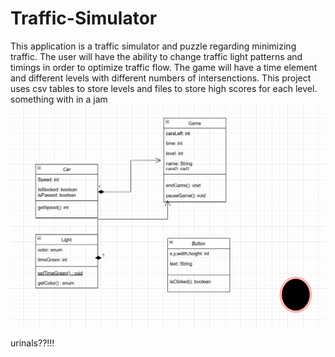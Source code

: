 # Traffic-Simulator

This application is a traffic simulator and puzzle regarding minimizing traffic. The user will have the ability to change traffic light patterns and timings in order to optimize traffic flow. The game will have a time element and different levels with different numbers of intersenctions. This project uses csv tables to store levels and files to store high scores for each level.
something with in a jam
![ClassDiagram](images/IAJDiagram3-27.PNG)

urinals??!!!
